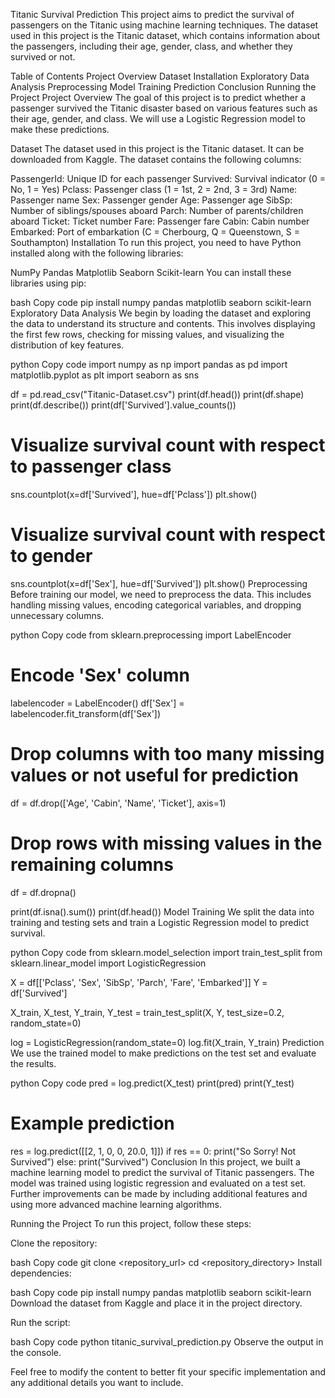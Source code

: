 Titanic Survival Prediction
This project aims to predict the survival of passengers on the Titanic using machine learning techniques. The dataset used in this project is the Titanic dataset, which contains information about the passengers, including their age, gender, class, and whether they survived or not.

Table of Contents
Project Overview
Dataset
Installation
Exploratory Data Analysis
Preprocessing
Model Training
Prediction
Conclusion
Running the Project
Project Overview
The goal of this project is to predict whether a passenger survived the Titanic disaster based on various features such as their age, gender, and class. We will use a Logistic Regression model to make these predictions.

Dataset
The dataset used in this project is the Titanic dataset. It can be downloaded from Kaggle. The dataset contains the following columns:

PassengerId: Unique ID for each passenger
Survived: Survival indicator (0 = No, 1 = Yes)
Pclass: Passenger class (1 = 1st, 2 = 2nd, 3 = 3rd)
Name: Passenger name
Sex: Passenger gender
Age: Passenger age
SibSp: Number of siblings/spouses aboard
Parch: Number of parents/children aboard
Ticket: Ticket number
Fare: Passenger fare
Cabin: Cabin number
Embarked: Port of embarkation (C = Cherbourg, Q = Queenstown, S = Southampton)
Installation
To run this project, you need to have Python installed along with the following libraries:

NumPy
Pandas
Matplotlib
Seaborn
Scikit-learn
You can install these libraries using pip:

bash
Copy code
pip install numpy pandas matplotlib seaborn scikit-learn
Exploratory Data Analysis
We begin by loading the dataset and exploring the data to understand its structure and contents. This involves displaying the first few rows, checking for missing values, and visualizing the distribution of key features.

python
Copy code
import numpy as np
import pandas as pd
import matplotlib.pyplot as plt
import seaborn as sns

df = pd.read_csv("Titanic-Dataset.csv")
print(df.head())
print(df.shape)
print(df.describe())
print(df['Survived'].value_counts())

# Visualize survival count with respect to passenger class
sns.countplot(x=df['Survived'], hue=df['Pclass'])
plt.show()

# Visualize survival count with respect to gender
sns.countplot(x=df['Sex'], hue=df['Survived'])
plt.show()
Preprocessing
Before training our model, we need to preprocess the data. This includes handling missing values, encoding categorical variables, and dropping unnecessary columns.

python
Copy code
from sklearn.preprocessing import LabelEncoder

# Encode 'Sex' column
labelencoder = LabelEncoder()
df['Sex'] = labelencoder.fit_transform(df['Sex'])

# Drop columns with too many missing values or not useful for prediction
df = df.drop(['Age', 'Cabin', 'Name', 'Ticket'], axis=1)

# Drop rows with missing values in the remaining columns
df = df.dropna()

print(df.isna().sum())
print(df.head())
Model Training
We split the data into training and testing sets and train a Logistic Regression model to predict survival.

python
Copy code
from sklearn.model_selection import train_test_split
from sklearn.linear_model import LogisticRegression

X = df[['Pclass', 'Sex', 'SibSp', 'Parch', 'Fare', 'Embarked']]
Y = df['Survived']

X_train, X_test, Y_train, Y_test = train_test_split(X, Y, test_size=0.2, random_state=0)

log = LogisticRegression(random_state=0)
log.fit(X_train, Y_train)
Prediction
We use the trained model to make predictions on the test set and evaluate the results.

python
Copy code
pred = log.predict(X_test)
print(pred)
print(Y_test)

# Example prediction
res = log.predict([[2, 1, 0, 0, 20.0, 1]])
if res == 0:
    print("So Sorry! Not Survived")
else:
    print("Survived")
Conclusion
In this project, we built a machine learning model to predict the survival of Titanic passengers. The model was trained using logistic regression and evaluated on a test set. Further improvements can be made by including additional features and using more advanced machine learning algorithms.

Running the Project
To run this project, follow these steps:

Clone the repository:

bash
Copy code
git clone <repository_url>
cd <repository_directory>
Install dependencies:

bash
Copy code
pip install numpy pandas matplotlib seaborn scikit-learn
Download the dataset from Kaggle and place it in the project directory.

Run the script:

bash
Copy code
python titanic_survival_prediction.py
Observe the output in the console.

Feel free to modify the content to better fit your specific implementation and any additional details you want to include.





